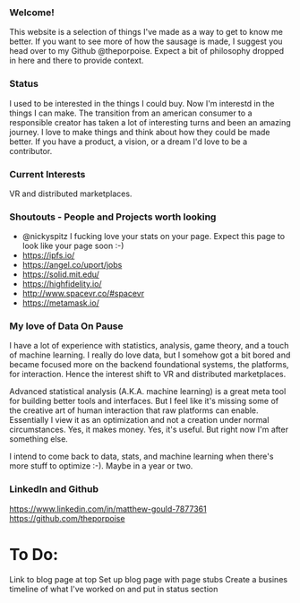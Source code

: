 ### Welcome!
This website is a selection of things I've made as a way to get to know me better.  If you want to see more of how the sausage is made, I suggest you head over to my Github @theporpoise.  Expect a bit of philosophy dropped in here and there to provide context.

### Status
I used to be interested in the things I could buy.  Now I'm interestd in the things I can make.  The transition from an american consumer to a responsible creator has taken a lot of interesting turns and been an amazing journey.  I love to make things and think about how they could be made better.  If you have a product, a vision, or a dream I'd love to be a contributor. 

### Current Interests
VR and distributed marketplaces.  

### Shoutouts - People and Projects worth looking
* @nickyspitz I fucking love your stats on your page.  Expect this page to look like your page soon :-)  
* https://ipfs.io/
* https://angel.co/uport/jobs
* https://solid.mit.edu/
* https://highfidelity.io/
* http://www.spacevr.co/#spacevr
* https://metamask.io/

### My love of Data On Pause
I have a lot of experience with statistics, analysis, game theory, and a touch of machine learning.  I really do love data, but I somehow got a bit bored and became focused more on the backend foundational systems, the platforms, for interaction.  Hence the interest shift to VR and distributed marketplaces.  

Advanced statistical analysis (A.K.A. machine learning) is a great meta tool for building better tools and interfaces.  But I feel like it's missing some of the creative art of human interaction that raw platforms can enable.  Essentially I view it as an optimization and not a creation under normal circumstances.  Yes, it makes money.  Yes, it's useful.  But right now I'm after something else.  

I intend to come back to data, stats, and machine learning when there's more stuff to optimize :-).  Maybe in a year or two.

### LinkedIn and Github
https://www.linkedin.com/in/matthew-gould-7877361
https://github.com/theporpoise

# To Do:
Link to blog page at top
Set up blog page with page stubs
Create a busines timeline of what I've worked on and put in status section
